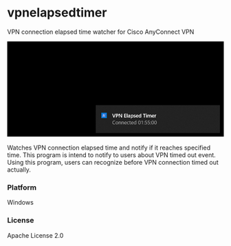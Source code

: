 # vpnelapsedtimer

VPN connection elapsed time watcher for Cisco AnyConnect VPN

![](notifydisplay.png)

Watches VPN connection elapsed time and notify if it reaches specified time.
This program is intend to notify to users about VPN timed out event.
Using this program, users can recognize before VPN connection timed out actually.

### Platform

Windows

### License

Apache License 2.0

